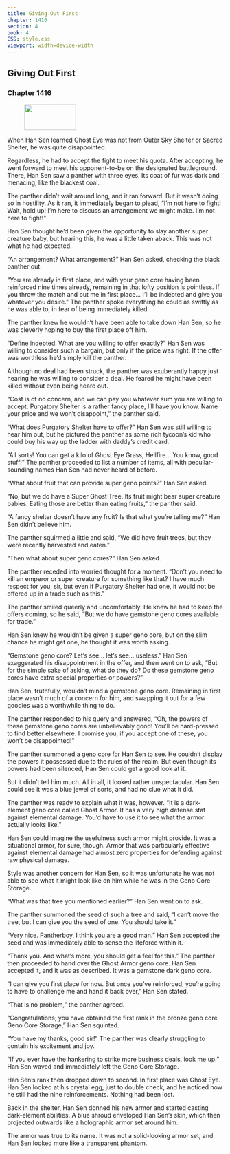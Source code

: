 ```yaml
---
title: Giving Out First
chapter: 1416
section: 4
book: 4
CSS: style.css
viewport: width=device-width
---
```


## Giving Out First

### Chapter 1416

<figure>
	<img src="../Images/gem.gif" alt="" id="gem" width="120" height="60" />
</figure>

When Han Sen learned Ghost Eye was not from Outer Sky Shelter or Sacred Shelter, he was quite disappointed.

Regardless, he had to accept the fight to meet his quota. After accepting, he went forward to meet his opponent-to-be on the designated battleground. There, Han Sen saw a panther with three eyes. Its coat of fur was dark and menacing, like the blackest coal.

The panther didn’t wait around long, and it ran forward. But it wasn’t doing so in hostility. As it ran, it immediately began to plead, “I’m not here to fight! Wait, hold up! I’m here to discuss an arrangement we might make. I’m not here to fight!”

Han Sen thought he’d been given the opportunity to slay another super creature baby, but hearing this, he was a little taken aback. This was not what he had expected.

“An arrangement? What arrangement?” Han Sen asked, checking the black panther out.

“You are already in first place, and with your geno core having been reinforced nine times already, remaining in that lofty position is pointless. If you throw the match and put me in first place… I’ll be indebted and give you whatever you desire.” The panther spoke everything he could as swiftly as he was able to, in fear of being immediately killed.

The panther knew he wouldn’t have been able to take down Han Sen, so he was cleverly hoping to buy the first place off him.

“Define indebted. What are you willing to offer exactly?” Han Sen was willing to consider such a bargain, but only if the price was right. If the offer was worthless he’d simply kill the panther.

Although no deal had been struck, the panther was exuberantly happy just hearing he was willing to consider a deal. He feared he might have been killed without even being heard out.

“Cost is of no concern, and we can pay you whatever sum you are willing to accept. Purgatory Shelter is a rather fancy place, I’ll have you know. Name your price and we won’t disappoint,” the panther said.

“What does Purgatory Shelter have to offer?” Han Sen was still willing to hear him out, but he pictured the panther as some rich tycoon’s kid who could buy his way up the ladder with daddy’s credit card.

“All sorts! You can get a kilo of Ghost Eye Grass, Hellfire… You know, good stuff!” The panther proceeded to list a number of items, all with peculiar-sounding names Han Sen had never heard of before.

“What about fruit that can provide super geno points?” Han Sen asked.

“No, but we do have a Super Ghost Tree. Its fruit might bear super creature babies. Eating those are better than eating fruits,” the panther said.

“A fancy shelter doesn’t have any fruit? Is that what you’re telling me?” Han Sen didn’t believe him.

The panther squirmed a little and said, “We did have fruit trees, but they were recently harvested and eaten.”

“Then what about super geno cores?” Han Sen asked.

The panther receded into worried thought for a moment. “Don’t you need to kill an emperor or super creature for something like that? I have much respect for you, sir, but even if Purgatory Shelter had one, it would not be offered up in a trade such as this.”

The panther smiled queerly and uncomfortably. He knew he had to keep the offers coming, so he said, “But we do have gemstone geno cores available for trade.”

Han Sen knew he wouldn’t be given a super geno core, but on the slim chance he might get one, he thought it was worth asking.

“Gemstone geno core? Let’s see… let’s see… useless.” Han Sen exaggerated his disappointment in the offer, and then went on to ask, “But for the simple sake of asking, what do they do? Do these gemstone geno cores have extra special properties or powers?”

Han Sen, truthfully, wouldn’t mind a gemstone geno core. Remaining in first place wasn’t much of a concern for him, and swapping it out for a few goodies was a worthwhile thing to do.

The panther responded to his query and answered, “Oh, the powers of these gemstone geno cores are unbelievably good! You’ll be hard-pressed to find better elsewhere. I promise you, if you accept one of these, you won’t be disappointed!”

The panther summoned a geno core for Han Sen to see. He couldn’t display the powers it possessed due to the rules of the realm. But even though its powers had been silenced, Han Sen could get a good look at it.

But it didn’t tell him much. All in all, it looked rather unspectacular. Han Sen could see it was a blue jewel of sorts, and had no clue what it did.

The panther was ready to explain what it was, however. “It is a dark-element geno core called Ghost Armor. It has a very high defense stat against elemental damage. You’d have to use it to see what the armor actually looks like.”

Han Sen could imagine the usefulness such armor might provide. It was a situational armor, for sure, though. Armor that was particularly effective against elemental damage had almost zero properties for defending against raw physical damage.

Style was another concern for Han Sen, so it was unfortunate he was not able to see what it might look like on him while he was in the Geno Core Storage.

“What was that tree you mentioned earlier?” Han Sen went on to ask.

The panther summoned the seed of such a tree and said, “I can’t move the tree, but I can give you the seed of one. You should take it.”

“Very nice. Pantherboy, I think you are a good man.” Han Sen accepted the seed and was immediately able to sense the lifeforce within it.

“Thank you. And what’s more, you should get a feel for this.” The panther then proceeded to hand over the Ghost Armor geno core. Han Sen accepted it, and it was as described. It was a gemstone dark geno core.

“I can give you first place for now. But once you’ve reinforced, you’re going to have to challenge me and hand it back over,” Han Sen stated.

“That is no problem,” the panther agreed.

“Congratulations; you have obtained the first rank in the bronze geno core Geno Core Storage,” Han Sen squinted.

“You have my thanks, good sir!” The panther was clearly struggling to contain his excitement and joy.

“If you ever have the hankering to strike more business deals, look me up.” Han Sen waved and immediately left the Geno Core Storage.

Han Sen’s rank then dropped down to second. In first place was Ghost Eye. Han Sen looked at his crystal egg, just to double check, and he noticed how he still had the nine reinforcements. Nothing had been lost.

Back in the shelter, Han Sen donned his new armor and started casting dark-element abilities. A blue shroud enveloped Han Sen’s skin, which then projected outwards like a holographic armor set around him.

The armor was true to its name. It was not a solid-looking armor set, and Han Sen looked more like a transparent phantom.